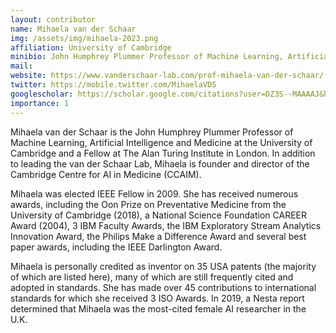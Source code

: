 ```yaml
---
layout: contributor
name: Mihaela van der Schaar
img: /assets/img/mihaela-2023.png
affiliation: University of Cambridge
minibio: John Humphrey Plummer Professor of Machine Learning, Artificial Intelligence and Medicine at the University of Cambridge and a Fellow at The Alan Turing Institute
mail: 
website: https://www.vanderschaar-lab.com/prof-mihaela-van-der-schaar/
twitter: https://mobile.twitter.com/MihaelaVDS
googlescholar: https://scholar.google.com/citations?user=DZ3S--MAAAAJ&hl=en
importance: 1
---
```

Mihaela van der Schaar is the John Humphrey Plummer Professor of Machine Learning, Artificial Intelligence and Medicine at the University of Cambridge and a Fellow at The Alan Turing Institute in London. In addition to leading the van der Schaar Lab, Mihaela is founder and director of the Cambridge Centre for AI in Medicine (CCAIM).

Mihaela was elected IEEE Fellow in 2009. She has received numerous awards, including the Oon Prize on Preventative Medicine from the University of Cambridge (2018), a National Science Foundation CAREER Award (2004), 3 IBM Faculty Awards, the IBM Exploratory Stream Analytics Innovation Award, the Philips Make a Difference Award and several best paper awards, including the IEEE Darlington Award.

Mihaela is personally credited as inventor on 35 USA patents (the majority of which are listed here), many of which are still frequently cited and adopted in standards. She has made over 45 contributions to international standards for which she received 3 ISO Awards. In 2019, a Nesta report determined that Mihaela was the most-cited female AI researcher in the U.K.

